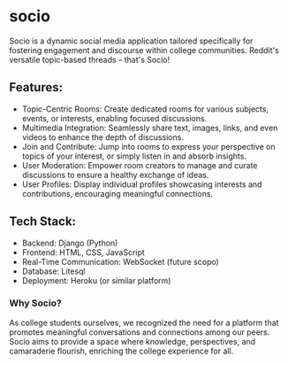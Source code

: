 # socio
Socio is a dynamic social media application tailored specifically for fostering engagement and discourse within college communities. Reddit's versatile topic-based threads  – that's Socio!

## Features:
- Topic-Centric Rooms: Create dedicated rooms for various subjects, events, or interests, enabling focused discussions.
- Multimedia Integration: Seamlessly share text, images, links, and even videos to enhance the depth of discussions.
- Join and Contribute: Jump into rooms to express your perspective on topics of your interest, or simply listen in and absorb insights.
- User Moderation: Empower room creators to manage and curate discussions to ensure a healthy exchange of ideas.
- User Profiles: Display individual profiles showcasing interests and contributions, encouraging meaningful connections.

## Tech Stack:
- Backend: Django (Python)
- Frontend: HTML, CSS, JavaScript
- Real-Time Communication: WebSocket (future scopo)
- Database: Litesql
- Deployment: Heroku (or similar platform)


### Why Socio?
As college students ourselves, we recognized the need for a platform that promotes meaningful conversations and connections among our peers. Socio aims to provide a space where knowledge, perspectives, and camaraderie flourish, enriching the college experience for all.
